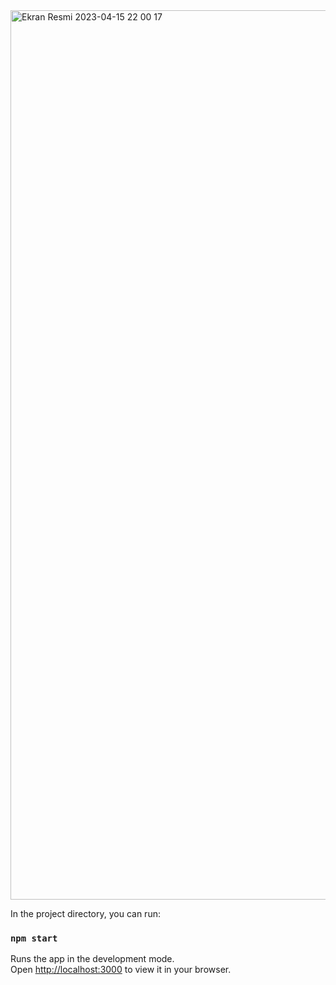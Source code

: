 

<img width="1423" alt="Ekran Resmi 2023-04-15 22 00 17" src="https://user-images.githubusercontent.com/86923236/232248660-d0b79676-c0ec-4d7c-bd7e-d38242c25076.png">


In the project directory, you can run:

### `npm start`

Runs the app in the development mode.\
Open [http://localhost:3000](http://localhost:3000) to view it in your browser.
